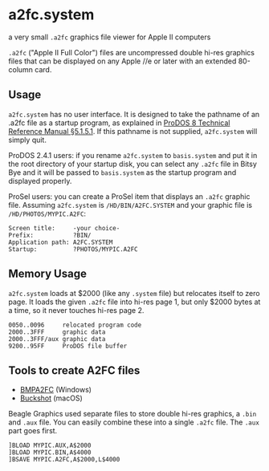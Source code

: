 # a2fc.system
a very small `.a2fc` graphics file viewer for Apple II computers

`.a2fc` ("Apple II Full Color") files are uncompressed double hi-res graphics files that can be displayed on any Apple //e or later with an extended 80-column card.

## Usage

`a2fc.system` has no user interface. It is designed to take the pathname of an .a2fc file as a startup program, as explained in [ProDOS 8 Technical Reference Manual §5.1.5.1](http://www.easy68k.com/paulrsm/6502/PDOS8TRM.HTM#5.1.5.1). If this pathname is not supplied, `a2fc.system` will simply quit.

ProDOS 2.4.1 users: if you rename `a2fc.system` to `basis.system` and put it in the root directory of your startup disk, you can select any `.a2fc` file in Bitsy Bye and it will be passed to `basis.system` as the startup program and displayed properly.

ProSel users: you can create a ProSel item that displays an `.a2fc` graphic file. Assuming `a2fc.system` is `/HD/BIN/A2FC.SYSTEM` and your graphic file is `/HD/PHOTOS/MYPIC.A2FC`:

````
Screen title:     -your choice-
Prefix:           ?BIN/
Application path: A2FC.SYSTEM
Startup:          ?PHOTOS/MYPIC.A2FC
````

## Memory Usage

`a2fc.system` loads at $2000 (like any `.system` file) but relocates itself to zero page. It loads the given `.a2fc` file into hi-res page 1, but only $2000 bytes at a time, so it never touches hi-res page 2.

````
0050..0096     relocated program code
2000..3FFF     graphic data
2000..3FFF/aux graphic data
9200..95FF     ProDOS file buffer
````

## Tools to create A2FC files

 * [BMPA2FC](http://www.appleoldies.ca/graphics/index.htm#dhgr) (Windows)
 * [Buckshot](https://apple2.gs/buckshot/) (macOS)
 
Beagle Graphics used separate files to store double hi-res graphics, a `.bin` and `.aux` file. You can easily combine these into a single `.a2fc` file. The `.aux` part goes first.

 ````
 ]BLOAD MYPIC.AUX,A$2000
 ]BLOAD MYPIC.BIN,A$4000
 ]BSAVE MYPIC.A2FC,A$2000,L$4000
 ````
 
